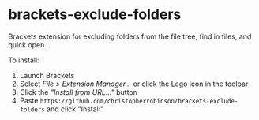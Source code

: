 brackets-exclude-folders
========================

Brackets extension for excluding folders from the file tree, find in files, and quick open.

To install:

1. Launch Brackets
2. Select _File > Extension Manager..._ or click the Lego icon in the toolbar
3. Click the _"Install from URL..."_ button
4. Paste `https://github.com/christopherrobinson/brackets-exclude-folders` and click "Install"

